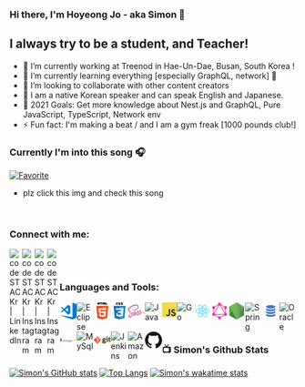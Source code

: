 ### Hi there, I'm Hoyeong Jo - aka Simon 👋

## I always try to be a student, and Teacher!

- 🔭 I’m currently working at Treenod in Hae-Un-Dae, Busan, South Korea !
- 🌱 I’m currently learning everything [especially GraphQL, network] 🤣
- 👯 I’m looking to collaborate with other content creators
- 📕 I am a native Korean speaker and can speak English and Japanese.
- 🥅 2021 Goals: Get more knowledge about Nest.js and GraphQL, Pure JavaScript, TypeScript, Network env
- ⚡ Fun fact: I'm making a beat / and I am a gym freak [1000 pounds club!]


### Currently I'm into this song 🎧

[![Favorite](http://i.ytimg.com/vi/j4piG-zqVII/mqdefault.jpg)](https://www.youtube.com/watch?v=j4piG-zqVII)
 - plz click this img and check this song

<br />

### Connect with me:

[<img align="left" alt="codeSTACKr | LinkedIn" width="22px" src="https://cdn.jsdelivr.net/npm/simple-icons@v3/icons/linkedin.svg" />][linkedin]
[<img align="left" alt="codeSTACKr | Instagram" width="22px" src="https://cdn.jsdelivr.net/npm/simple-icons@v3/icons/instagram.svg" />][instagram]
[<img align="left" alt="codeSTACKr | Instagram" width="22px" src="https://cdn.jsdelivr.net/npm/simple-icons@v3/icons/facebook.svg" />][facebook]
[<img align="left" alt="codeSTACKr | Instagram" width="22px" src="https://static.rocketpunch.com/images/rocketpunch_logo.svg" />][rocketPunch]


<br />
<br />


### Languages and Tools:

<img align="left" alt="Visual Studio Code" width="30px" src="https://raw.githubusercontent.com/github/explore/80688e429a7d4ef2fca1e82350fe8e3517d3494d/topics/visual-studio-code/visual-studio-code.png" />

<img align="left" alt="Eclipse" width="30px" src="https://img.stackshare.io/service/1446/8cyY6D_m.png" />

<img align="left" alt="HTML5" width="30px" src="https://raw.githubusercontent.com/github/explore/80688e429a7d4ef2fca1e82350fe8e3517d3494d/topics/html/html.png" />

<img align="left" alt="CSS3" width="30px" src="https://raw.githubusercontent.com/github/explore/80688e429a7d4ef2fca1e82350fe8e3517d3494d/topics/css/css.png" />

<img align="left" alt="Sass" width="30px" src="https://raw.githubusercontent.com/github/explore/80688e429a7d4ef2fca1e82350fe8e3517d3494d/topics/sass/sass.png" />

<img align="left" alt="Java" width="30px" src="https://img.stackshare.io/service/4702/java-8-logo.png" />
<img align="left" alt="JavaScript" width="26px" src="https://raw.githubusercontent.com/github/explore/80688e429a7d4ef2fca1e82350fe8e3517d3494d/topics/javascript/javascript.png" />

<img align="left" alt="Go" width="30px" src="https://img.stackshare.io/service/1005/O6AczwfV_400x400.png" />

<img align="left" alt="React" width="30px" src="https://raw.githubusercontent.com/github/explore/80688e429a7d4ef2fca1e82350fe8e3517d3494d/topics/react/react.png" />

<img align="left" alt="GraphQL" width="30px" src="https://raw.githubusercontent.com/github/explore/80688e429a7d4ef2fca1e82350fe8e3517d3494d/topics/graphql/graphql.png" />

<img align="left" alt="Node.js" width="30px" src="https://raw.githubusercontent.com/github/explore/80688e429a7d4ef2fca1e82350fe8e3517d3494d/topics/nodejs/nodejs.png" />

<img align="left" alt="Spring" width="30px" src="https://img.stackshare.io/service/996/unnamed.jpg" />

<img align="left" alt="SQL" width="30px" src="https://raw.githubusercontent.com/github/explore/80688e429a7d4ef2fca1e82350fe8e3517d3494d/topics/sql/sql.png" />

<img align="left" alt="Oracle" width="30px" src="https://img.stackshare.io/service/1026/jT-HJYJg.png" />

<img align="left" alt="MongoDB" width="30px" src="https://raw.githubusercontent.com/github/explore/80688e429a7d4ef2fca1e82350fe8e3517d3494d/topics/mongodb/mongodb.png" />

<img align="left" alt="MySql" width="30px" src="https://img.stackshare.io/service/1025/logo-mysql-170x170.png" />

<img align="left" alt="Git" width="30px" src="https://raw.githubusercontent.com/github/explore/80688e429a7d4ef2fca1e82350fe8e3517d3494d/topics/git/git.png" />

<img align="left" alt="Jenkins" width="30px" src="https://img.stackshare.io/service/670/jenkins.png" />

<img align="left" alt="Amazon" width="30px" src="https://img.stackshare.io/service/3300/16ffae8c667bdbc6a4969f6f02090652.png" />

<img align="left" alt="GitHub" width="30px" src="https://raw.githubusercontent.com/github/explore/78df643247d429f6cc873026c0622819ad797942/topics/github/github.png" />

<br />
<br />

---

### 📺 Simon's Github Stats

  [![Simon's GitHub stats](https://github-readme-stats.vercel.app/api?username=Simon&theme=radical)](https://github.com/Ho-yeong)
  [![Top Langs](https://github-readme-stats.vercel.app/api/top-langs/?username=Ho-yeong&hide=css)](https://github.com/Ho-yeong)
  [![Simon's wakatime stats](https://github-readme-stats.vercel.app/api/wakatime?username=SimonJo)](https://github.com/Ho-yeong)


[instagram]: https://www.instagram.com/_sim_mon/
[linkedin]: https://www.linkedin.com/in/hoyeong-jo-7547351a7/
[rocketPunch]: https://www.rocketpunch.com/@ghdud0503
[facebook]: https://www.facebook.com/simon7663
